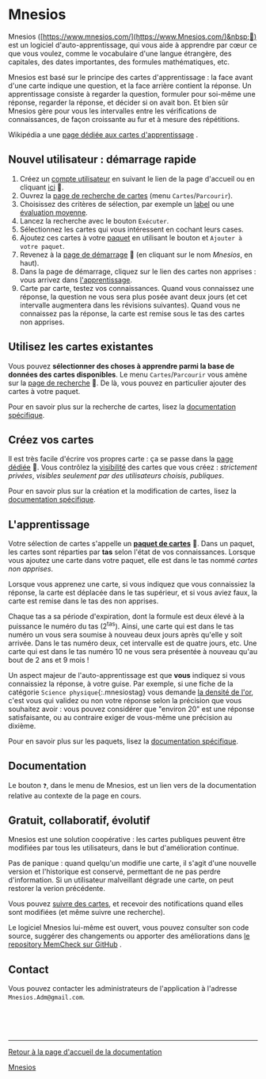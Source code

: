 # Mnesios

Mnesios ([https://www.mnesios.com/](https://www.Mnesios.com/)&nbsp;🐘) est un logiciel d'auto-apprentissage, qui vous aide à apprendre par cœur ce que vous voulez, comme le vocabulaire d'une langue étrangère, des capitales, des dates importantes, des formules mathématiques, etc.

Mnesios est basé sur le principe des cartes d'apprentissage : la face avant d'une carte indique une question, et la face arrière contient la réponse. Un apprentissage consiste à regarder la question, formuler pour soi-même une réponse, regarder la réponse, et décider si on avait bon. Et bien sûr Mnesios gère pour vous les intervalles entre les vérifications de connaissances, de façon croissante au fur et à mesure des répétitions.

Wikipédia a une [page dédiée aux cartes d'apprentissage](https://fr.wikipedia.org/wiki/Carte_m%C3%A9moire_(apprentissage))&nbsp;<i class="fas fa-external-link-alt"></i>.

## Nouvel utilisateur : démarrage rapide

1. Créez un [compte utilisateur](/account/README.md) en suivant le lien de la page d'accueil ou en cliquant [ici](https://www.mnesios.com/Identity/Account/Register)&nbsp;🐘.
1. Ouvrez la [page de recherche de cartes](/search) (menu `Cartes`/`Parcourir`).
1. Choisissez des critères de sélection, par exemple un [label](/tags) ou une [évaluation moyenne](/rating).
1. Lancez la recherche avec le bouton `Exécuter`.
1. Sélectionnez les cartes qui vous intéressent en cochant leurs cases.
1. Ajoutez ces cartes à votre [paquet](/deck) en utilisant le bouton <i class="fas fa-inbox"></i> et `Ajouter à votre paquet`.
1. Revenez à la [page de démarrage](https://www.Mnesios.com/)&nbsp;🐘 (en cliquant sur le nom _Mnesios_, en haut).
1. Dans la page de démarrage, cliquez sur le lien des cartes non apprises : vous arrivez dans [l'apprentissage](/learn).
1. Carte par carte, testez vos connaissances. Quand vous connaissez une réponse, la question ne vous sera plus posée avant deux jours (et cet intervalle augmentera dans les révisions suivantes). Quand vous ne connaissez pas la réponse, la carte est remise sous le tas des cartes non apprises.

## Utilisez les cartes existantes

Vous pouvez **sélectionner des choses à apprendre parmi la base de données des cartes disponibles**. Le menu `Cartes`/`Parcourir` vous amène sur la [page de recherche](https://www.Mnesios.com/Search/Index)&nbsp;🐘. De là, vous pouvez en particulier ajouter des cartes à votre paquet.

Pour en savoir plus sur la recherche de cartes, lisez la [documentation spécifique](/search).

## Créez vos cartes

Il est très facile d'écrire vos propres carte : ça se passe dans la [page dédiée](https://www.mnesios.com/Authoring/Index)&nbsp;🐘. Vous contrôlez la [visibilité](/authoring/README.md#visibilit-des-cartes) des cartes que vous créez : _strictement privées_, _visibles seulement par des utilisateurs choisis_, _publiques_.

Pour en savoir plus sur la création et la modification de cartes, lisez la [documentation spécifique](/authoring).

## L'apprentissage

Votre sélection de cartes s'appelle un **[paquet de cartes](https://www.Mnesios.com/Decks/Index)**&nbsp;🐘. Dans un paquet, les cartes sont réparties par **tas** selon l'état de vos connaissances.
Lorsque vous ajoutez une carte dans votre paquet, elle est dans le tas nommé _cartes non apprises_.

Lorsque vous apprenez une carte, si vous indiquez que vous connaissiez la réponse, la carte est déplacée dans le tas supérieur, et si vous aviez faux, la carte est remise dans le tas des non apprises.

Chaque tas a sa période d'expiration, dont la formule est deux élevé à la puissance le numéro du tas (2<sup>tas</sup>). Ainsi, une carte qui est dans le tas numéro un vous sera soumise à nouveau deux jours après qu'elle y soit arrivée. Dans le tas numéro deux, cet intervalle est de quatre jours, etc. Une carte qui est dans le tas numéro 10 ne vous sera présentée à nouveau qu'au bout de 2 ans et 9 mois !

Un aspect majeur de l'auto-apprentissage est que **vous** indiquez si vous connaissiez la réponse, à votre guise. Par exemple, si une fiche de la catégorie `Science physique`{:.mnesiostag} vous demande [la densité de l'or](https://www.Mnesios.com/Authoring?CardId=534b3214-5880-47a0-d8f0-08d7eba1e1a5), c'est vous qui validez ou non votre réponse selon la précision que vous souhaitez avoir : vous pouvez considérer que "environ 20" est une réponse satisfaisante, ou au contraire exiger de vous-même une précision au dixième.

Pour en savoir plus sur les paquets, lisez la [documentation spécifique](/deck).

## Documentation

Le bouton `❓`, dans le menu de Mnesios, est un lien vers de la documentation relative au contexte de la page en cours.

## Gratuit, collaboratif, évolutif

Mnesios est une solution coopérative : les cartes publiques peuvent être modifiées par tous les utilisateurs, dans le but d'amélioration continue.

Pas de panique : quand quelqu'un modifie une carte, il s'agit d'une nouvelle version et l'historique est conservé, permettant de ne pas perdre d'information. Si un utilisateur malveillant dégrade une carte, on peut restorer la verion précédente.

Vous pouvez [suivre des cartes](/following), et recevoir des notifications quand elles sont modifiées (et même suivre une recherche).

Le logiciel Mnesios lui-même est ouvert, vous pouvez consulter son code source, suggérer des changements ou apporter des améliorations dans [le repository MemCheck sur GitHub](https://github.com/VoltanFr/memcheck)&nbsp;<i class="fas fa-external-link-alt"></i>.

## Contact

Vous pouvez contacter les administrateurs de l'application à l'adresse `Mnesios.Adm@gmail.com`.

<br/>
<br/>
<br/>

---

[Retour à la page d'accueil de la documentation](/)

[Mnesios](https://www.mnesios.com/)
